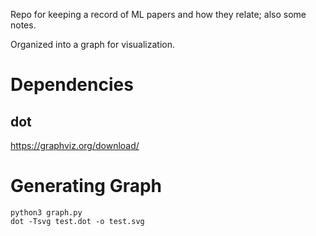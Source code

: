 

Repo for keeping a record of ML papers and how they relate; also some notes.

Organized into a graph for visualization. 

# Dependencies

## dot
https://graphviz.org/download/ 

# Generating Graph
```
python3 graph.py
dot -Tsvg test.dot -o test.svg
```
